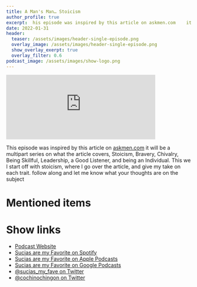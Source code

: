 ```yaml
---
title: A Man's Man… Stoicism
author_profile: true
excerpt:  his episode was inspired by this article on askmen.com    it will be a multipart series on what the article covers, Stoicism, Bravery, Chivalry, Being Skillful, Leadership, a Good Listener, and being an Individual. This we I start off with stoicism, where I go over the article, and give my take on each trait. follow along and let me know what your thoughts are on the subject
date: 2022-01-31
header:
  teaser: /assets/images/header-single-episode.png
  overlay_image: /assets/images/header-single-episode.png
  show_overlay_exerpt: true
  overlay_filter: 0.6
podcast_image: /assets/images/show-logo.png
---
```


<iframe src='https://embed.podcasts.apple.com/us/podcast/a-mans-man-stoicism/id1548173787?i=1000549498888&amp;theme=dark' width='80%' height='175' frameborder='0' allowtransparency='true' allow='encrypted-media'></iframe>

This episode was inspired by this article on [askmen.com](https://www.askmen.com/man_skills/essential/how-to-be-a-man-s-man-in-a-culture-that-hates-masculinity.html) it will be a multipart series on what the article covers, Stoicism, Bravery, Chivalry, Being Skillful, Leadership, a Good Listener, and being an Individual. This we I start off with stoicism, where I go over the article, and give my take on each trait. follow along and let me know what your thoughts are on the subject

# Mentioned items



# Show links

* <i class=fas fa-link></i> [Podcast Website](https://cochinochingon.com)
* <i class=fab fa-spotify></i> [Sucias are my Favorite on Spotify](https://open.spotify.com/show/3XjoipCU3QzeIaQAAQpBdW)
* <i class=fas fa-podcast></i> [Sucias are my Favorite on Apple Podcasts](https://podcasts.apple.com/us/podcast/sucias-are-my-favorite/id1548173787)
* <i class=fab fa-google-play></i> [Sucias are my Favorite on Google Podcasts](https://podcasts.google.com/feed/aHR0cHM6Ly9hbmNob3IuZm0vcy80MjI0YzYzYy9wb2RjYXN0L3Jzcw==)
* <i class=fab fa-twitter></i> [@sucias_my_fave on Twitter](https://twitter.com/sucias_my_fave)
* <i class=fab fa-twitter></i> [@cochinochingon on Twitter](https://twitter.com/cochinochingon)

